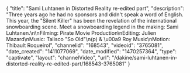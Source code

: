{
    "title": "Sami Luhtanen in Distorted Reality re-edited part",
    "description": "Three years ago he had no sponsors and didn't speak a word of English. This year, the \"Silent Killer\" has been the revelation of the international snowboarding scene. Meet a snowboarding legend in the making: Sami Luhtanen.\n\nFilming: Pirate Movie Production\nEditing: Julien Mazard\nMusic: Talisco \"So Old\"\n(p) & \u00a9 Roy Music\nMotion: Thibault Roqueirol",
    "channelid": "168543",
    "videoid": "3765081",
    "date_created": "1411077069",
    "date_modified": "1470257364",
    "type": "captivate",
    "layout": "channelVideo",
    "url": "\/dakine\/sami-luhtanen-in-distorted-reality-re-edited-part\/168543-3765081"
}